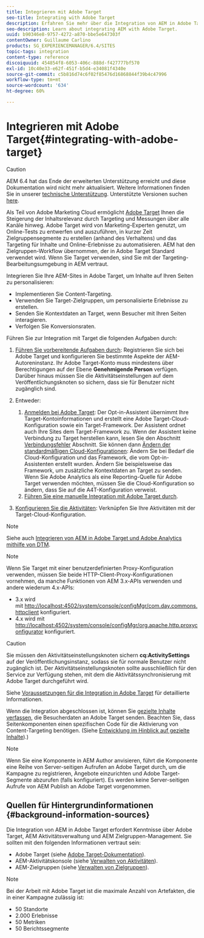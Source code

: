 ```yaml
---
title: Integrieren mit Adobe Target
seo-title: Integrating with Adobe Target
description: Erfahren Sie mehr über die Integration von AEM in Adobe Target.
seo-description: Learn about integrating AEM with Adobe Target.
uuid: b90346e8-9757-4272-a870-bbe5e647303f
contentOwner: Guillaume Carlino
products: SG_EXPERIENCEMANAGER/6.4/SITES
topic-tags: integration
content-type: reference
discoiquuid: 454854f8-6053-406c-888d-f427777bf570
exl-id: 10c40e33-e62f-451f-b5d4-e34081f4340e
source-git-commit: c5b816d74c6f02f85476d16868844f39b4c47996
workflow-type: tm+mt
source-wordcount: '634'
ht-degree: 60%

---
```


# Integrieren mit Adobe Target{#integrating-with-adobe-target}

>[!CAUTION]
>
>AEM 6.4 hat das Ende der erweiterten Unterstützung erreicht und diese Dokumentation wird nicht mehr aktualisiert. Weitere Informationen finden Sie in unserer [technische Unterstützung](https://helpx.adobe.com/de/support/programs/eol-matrix.html). Unterstützte Versionen suchen [here](https://experienceleague.adobe.com/docs/?lang=de).

Als Teil von Adobe Marketing Cloud ermöglicht [Adobe Target](http://www.adobe.com/ro/solutions/testing-targeting/testandtarget.html) Ihnen die Steigerung der Inhaltsrelevanz durch Targeting und Messungen über alle Kanäle hinweg. Adobe Target wird von Marketing-Experten genutzt, um Online-Tests zu entwerfen und auszuführen, in kurzer Zeit Zielgruppensegmente zu erstellen (anhand des Verhaltens) und das Targeting für Inhalte und Online-Erlebnisse zu automatisieren. AEM hat den Zielgruppen-Workflow übernommen, der in Adobe Target Standard verwendet wird. Wenn Sie Target verwenden, sind Sie mit der Targeting-Bearbeitungsumgebung in AEM vertraut.

Integrieren Sie Ihre AEM-Sites in Adobe Target, um Inhalte auf Ihren Seiten zu personalisieren:

* Implementieren Sie Content-Targeting.
* Verwenden Sie Target-Zielgruppen, um personalisierte Erlebnisse zu erstellen.
* Senden Sie Kontextdaten an Target, wenn Besucher mit Ihren Seiten interagieren.
* Verfolgen Sie Konversionsraten.

Führen Sie zur Integration mit Target die folgenden Aufgaben durch:

1. [Führen Sie vorbereitende Aufgaben durch](/help/sites-administering/target-requirements.md): Registrieren Sie sich bei Adobe Target und konfigurieren Sie bestimmte Aspekte der AEM-Autoreninstanz. Ihr Adobe Target-Konto muss mindestens über Berechtigungen auf der Ebene **Genehmigende Person** verfügen. Darüber hinaus müssen Sie die Aktivitätseinstellungen auf dem Veröffentlichungsknoten so sichern, dass sie für Benutzer nicht zugänglich sind.

1. Entweder:

   1. [Anmelden bei Adobe Target](/help/sites-administering/opt-in.md): Der Opt-in-Assistent übernimmt Ihre Target-Kontoinformationen und erstellt eine Adobe Target-Cloud-Konfiguration sowie ein Target-Framework. Der Assistent ordnet auch Ihre Sites dem Target-Framework zu. Wenn der Assistent keine Verbindung zu Target herstellen kann, lesen Sie den Abschnitt [Verbindungsfehler](/help/sites-administering/target-configuring.md#troubleshooting-target-connection-problems) Abschnitt. Sie können dann [Ändern der standardmäßigen Cloud-Konfigurationen](/help/sites-administering/target-configuring.md#modifying-the-opt-in-wizard-configurations): Ändern Sie bei Bedarf die Cloud-Konfiguration und das Framework, die vom Opt-in-Assistenten erstellt wurden. Ändern Sie beispielsweise das Framework, um zusätzliche Kontextdaten an Target zu senden. Wenn Sie Adobe Analytics als eine Reporting-Quelle für Adobe Target verwenden möchten, müssen Sie die Cloud-Konfiguration so ändern, dass Sie auf die A4T-Konfiguration verweist.
   1. [Führen Sie eine manuelle Integration mit Adobe Target durch](/help/sites-administering/target-configuring.md#manually-integrating-with-adobe-target).

1. [Konfigurieren Sie die Aktivitäten](/help/sites-authoring/activitylib.md): Verknüpfen Sie Ihre Aktivitäten mit der Target-Cloud-Konfiguration.

>[!NOTE]
>
>Siehe auch [Integrieren von AEM in Adobe Target und Adobe Analytics mithilfe von DTM](https://helpx.adobe.com/de/experience-manager/using/integrate-digital-marketing-solutions.html).

>[!NOTE]
>
>Wenn Sie Target mit einer benutzerdefinierten Proxy-Konfiguration verwenden, müssen Sie beide HTTP-Client-Proxy-Konfigurationen vornehmen, da manche Funktionen von AEM 3.x-APIs verwenden und andere wiederum 4.x-APIs:
>
>* 3.x wird mit [http://localhost:4502/system/console/configMgr/com.day.commons.httpclient](http://localhost:4502/system/console/configMgr/com.day.commons.httpclient) konfiguriert.
>* 4.x wird mit [http://localhost:4502/system/console/configMgr/org.apache.http.proxyconfigurator](http://localhost:4502/system/console/configMgr/org.apache.http.proxyconfigurator) konfiguriert.
>


>[!CAUTION]
>
>Sie müssen den Aktivitätseinstellungsknoten sichern **cq:ActivitySettings** auf der Veröffentlichungsinstanz, sodass sie für normale Benutzer nicht zugänglich ist. Der Aktivitätseinstellungsknoten sollte ausschließlich für den Service zur Verfügung stehen, mit dem die Aktivitätssynchronisierung mit Adobe Target durchgeführt wird.
>
>Siehe [Voraussetzungen für die Integration in Adobe Target](/help/sites-administering/target-requirements.md#securing-the-activity-settings-node) für detaillierte Informationen.

Wenn die Integration abgeschlossen ist, können Sie [gezielte Inhalte verfassen](/help/sites-authoring/content-targeting-touch.md), die Besucherdaten an Adobe Target senden. Beachten Sie, dass Seitenkomponenten einen spezifischen Code für die Aktivierung von Content-Targeting benötigen. (Siehe [Entwicklung im Hinblick auf gezielte Inhalte](/help/sites-developing/target.md)).)

>[!NOTE]
>
>Wenn Sie eine Komponente in AEM Author anvisieren, führt die Komponente eine Reihe von Server-seitigen Aufrufen an Adobe Target durch, um die Kampagne zu registrieren, Angebote einzurichten und Adobe Target-Segmente abzurufen (falls konfiguriert). Es werden keine Server-seitigen Aufrufe von AEM Publish an Adobe Target vorgenommen.

## Quellen für Hintergrundinformationen {#background-information-sources}

Die Integration von AEM in Adobe Target erfordert Kenntnisse über Adobe Target, AEM Aktivitätsverwaltung und AEM Zielgruppen-Management. Sie sollten mit den folgenden Informationen vertraut sein:

* Adobe Target (siehe [Adobe Target-Dokumentation](https://experienceleague.adobe.com/docs/target/using/target-home.html?lang=de)).
* AEM-Aktivitätskonsole (siehe [Verwalten von Aktivitäten](/help/sites-authoring/activitylib.md)).
* AEM-Zielgruppen (siehe [Verwalten von Zielgruppen](/help/sites-authoring/managing-audiences.md)).

>[!NOTE]
>
>Bei der Arbeit mit Adobe Target ist die maximale Anzahl von Artefakten, die in einer Kampagne zulässig ist:
>
>* 50 Standorte
>* 2.000 Erlebnisse
>* 50 Metriken
>* 50 Berichtssegmente
>

